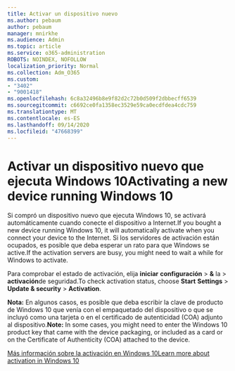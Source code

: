 ```yaml
---
title: Activar un dispositivo nuevo
ms.author: pebaum
author: pebaum
manager: mnirkhe
ms.audience: Admin
ms.topic: article
ms.service: o365-administration
ROBOTS: NOINDEX, NOFOLLOW
localization_priority: Normal
ms.collection: Adm_O365
ms.custom:
- "3402"
- "9001418"
ms.openlocfilehash: 6c8a32496b8e9f82d2c72b0d509f2dbbecff6539
ms.sourcegitcommit: c6692ce0fa1358ec3529e59ca0ecdfdea4cdc759
ms.translationtype: MT
ms.contentlocale: es-ES
ms.lasthandoff: 09/14/2020
ms.locfileid: "47668399"
---
```

# <a name="activating-a-new-device-running-windows-10"></a><span data-ttu-id="d7a11-102">Activar un dispositivo nuevo que ejecuta Windows 10</span><span class="sxs-lookup"><span data-stu-id="d7a11-102">Activating a new device running Windows 10</span></span>

<span data-ttu-id="d7a11-103">Si compró un dispositivo nuevo que ejecuta Windows 10, se activará automáticamente cuando conecte el dispositivo a Internet.</span><span class="sxs-lookup"><span data-stu-id="d7a11-103">If you bought a new device running Windows 10, it will automatically activate when you connect your device to the Internet.</span></span> <span data-ttu-id="d7a11-104">Si los servidores de activación están ocupados, es posible que deba esperar un rato para que Windows se active.</span><span class="sxs-lookup"><span data-stu-id="d7a11-104">If the activation servers are busy, you might need to wait a while for Windows to activate.</span></span>

<span data-ttu-id="d7a11-105">Para comprobar el estado de activación, elija **iniciar** **configuración**  >  **&** la  >  **activación**de seguridad.</span><span class="sxs-lookup"><span data-stu-id="d7a11-105">To check activation status, choose **Start** **Settings** > **Update & security** > **Activation**.</span></span>

<span data-ttu-id="d7a11-106">**Nota:** En algunos casos, es posible que deba escribir la clave de producto de Windows 10 que venía con el empaquetado del dispositivo o que se incluyó como una tarjeta o en el certificado de autenticidad (COA) adjunto al dispositivo.</span><span class="sxs-lookup"><span data-stu-id="d7a11-106">**Note:** In some cases, you might need to enter the Windows 10 product key that came with the device packaging, or included as a card or on the Certificate of Authenticity (COA) attached to the device.</span></span>

[<span data-ttu-id="d7a11-107">Más información sobre la activación en Windows 10</span><span class="sxs-lookup"><span data-stu-id="d7a11-107">Learn more about activation in Windows 10</span></span>](https://support.microsoft.com/help/12440)